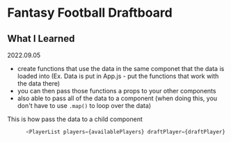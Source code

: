 # Fantasy Football Draftboard

## What I Learned

2022.09.05
- create functions that use the data in the same componet that the data is loaded into (Ex. Data is put in App.js - put the functions that work with the data there)
- you can then pass those functions a props to your other components
- also able to pass all of the data to a component (when doing this, you don't have to use `.map()` to loop over the data)

This is how pass the data to a child component

```js
      <PlayerList players={availablePlayers} draftPlayer={draftPlayer} playerTaken={playerTaken} />
```